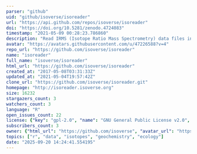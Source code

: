 ```yaml
---
parser: "github"
uid: "github/isoverse/isoreader"
url: "https://api.github.com/repos/isoverse/isoreader"
doi: "https://doi.org/10.5281/zenodo.4724083"
timestamp: "2021-05-09 00:28:23.786860"
description: "Read IRMS (Isotope Ratio Mass Spectrometry) data files into R"
avatar: "https://avatars.githubusercontent.com/u/47226588?v=4"
repo_url: "https://github.com/isoverse/isoreader"
name: "isoreader"
full_name: "isoverse/isoreader"
html_url: "https://github.com/isoverse/isoreader"
created_at: "2017-05-08T03:31:33Z"
updated_at: "2021-05-04T19:57:42Z"
clone_url: "https://github.com/isoverse/isoreader.git"
homepage: "http://isoreader.isoverse.org"
size: 16232
stargazers_count: 3
watchers_count: 3
language: "R"
open_issues_count: 22
license: {"key": "gpl-2.0", "name": "GNU General Public License v2.0", "spdx_id": "GPL-2.0", "url": "https://api.github.com/licenses/gpl-2.0", "node_id": "MDc6TGljZW5zZTg="}
subscribers_count: 3
owner: {"html_url": "https://github.com/isoverse", "avatar_url": "https://avatars.githubusercontent.com/u/47226588?v=4", "login": "isoverse", "type": "Organization"}
topics: ["r", "data", "isotopes", "geochemistry", "ecology"]
date: "2025-09-20 14:24:41.554195"
---
```

